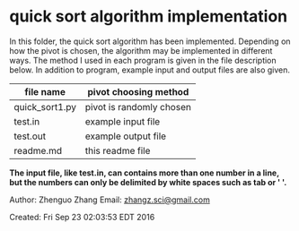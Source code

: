 # quick sort algorithm implementation

In this folder, the quick sort algorithm has been implemented.
Depending on how the pivot is chosen, the algorithm may be implemented
in different ways. The method I used in each program is given in the
file description below. In addition to program, example input and
output files are also given.

file name | pivot choosing method
----------|----------------------
quick\_sort1.py|pivot is randomly chosen
test.in|example input file
test.out|example output file
readme.md|this readme file

**The input file, like test.in, can contains more than one number in a
line, but the numbers can only be delimited by white spaces such as
tab or ' '.**

Author: Zhenguo Zhang
Email: zhangz.sci@gmail.com

Created:
Fri Sep 23 02:03:53 EDT 2016

